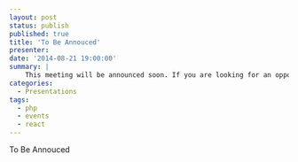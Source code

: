 ```yaml
---
layout: post
status: publish
published: true
title: 'To Be Annouced'
presenter: 
date: '2014-08-21 19:00:00'
summary: |
    This meeting will be announced soon. If you are looking for an opportunity to speak feel free to checkout the Speaking page.
categories:
  - Presentations
tags:
  - php
  - events
  - react
---
```

To Be Annouced
